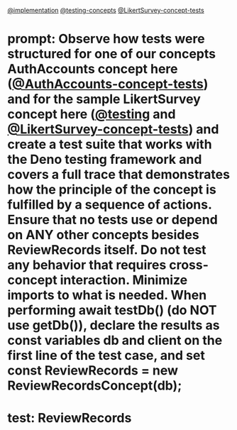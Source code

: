 [@implementation](implementation.md)
[@testing-concepts](../../background/testing-concepts.md)
[@LikertSurvey-concept-tests](/src/concepts/LikertSurvey/LikertSurveyConcept.test.ts)
# prompt: Observe how tests were structured for one of our concepts AuthAccounts concept here ([@AuthAccounts-concept-tests](/src/concepts/AuthAccounts/AuthAccountsConcept.test.ts)) and for the sample LikertSurvey concept here ([@testing](../LikertSurvey/testing.md) and [@LikertSurvey-concept-tests](/src/concepts/LikertSurvey/LikertSurveyConcept.test.ts)) and create a test suite that works with the Deno testing framework and covers a full trace that  demonstrates how the principle of the concept is fulfilled by a sequence of actions. Ensure that no tests use or depend on ANY other concepts besides ReviewRecords itself. Do not test any behavior that requires cross-concept interaction. Minimize imports to what is needed. When performing await testDb() (do NOT use getDb()), declare the results as const variables db and client on the first line of the test case, and set const ReviewRecords = new ReviewRecordsConcept(db);

# test: ReviewRecords